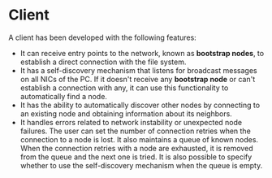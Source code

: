 # Client

A client has been developed with the following features:

- It can receive entry points to the network, known as **bootstrap nodes**, to establish a direct connection with the file system.
- It has a self-discovery mechanism that listens for broadcast messages on all NICs of the PC. If it doesn't receive any **bootstrap node** or can't establish a connection with any, it can use this functionality to automatically find a node.
- It has the ability to automatically discover other nodes by connecting to an existing node and obtaining information about its neighbors.
- It handles errors related to network instability or unexpected node failures. The user can set the number of connection retries when the connection to a node is lost. It also maintains a queue of known nodes. When the connection retries with a node are exhausted, it is removed from the queue and the next one is tried. It is also possible to specify whether to use the self-discovery mechanism when the queue is empty.
